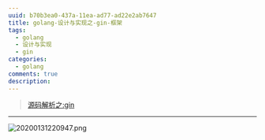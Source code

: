 ```yaml
---
uuid: b70b3ea0-437a-11ea-ad77-ad22e2ab7647
title: golang-设计与实现之-gin-框架
tags:
  - golang
  - 设计与实现
  - gin
categories:
  - golang
comments: true
description:
---
```







<!--more-->



> [源码解析之:gin](https://www.kancloud.cn/liuqing_will/the_source_code_analysis_of_gin/616920)

---
![20200131220947.png](images/20200131220947.png)

<link rel="stylesheet" href="http://yandex.st/highlightjs/6.1/styles/default.min.css">
<script src="http://yandex.st/highlightjs/6.1/highlight.min.js"></script>
<script>
hljs.tabReplace = ' ';
hljs.initHighlightingOnLoad();
</script>

<!-- > 来源：[https://leunggeorge.github.io/](https://leunggeorge.github.io/)   -->
